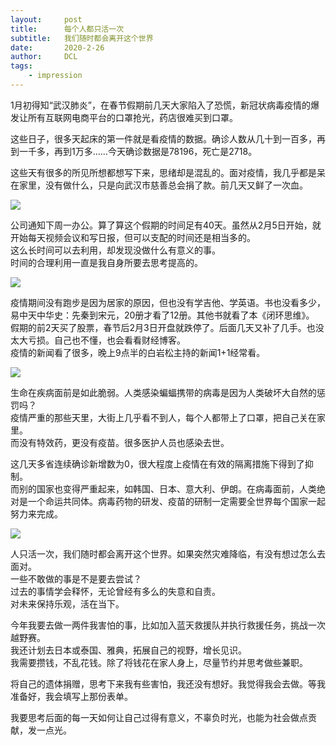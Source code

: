 ```yaml
---
layout:     post
title:      每个人都只活一次
subtitle:   我们随时都会离开这个世界
date:       2020-2-26
author:     DCL
tags:
    - impression
---
```

1月初得知“武汉肺炎”，在春节假期前几天大家陷入了恐慌，新冠状病毒疫情的爆发让所有互联网电商平台的口罩抢光，药店很难买到口罩。  

这些日子，很多天起床的第一件就是看疫情的数据。确诊人数从几十到一百多，再到一千多，再到1万多……今天确诊数据是78196，死亡是2718。  

这些天有很多的所见所想都想写下来，思绪却是混乱的。面对疫情，我几乎都是呆在家里，没有做什么，只是向武汉市慈善总会捐了款。前几天又鲜了一次血。  

![](http://daichunlei.com/img/impression/life2.jpg)

公司通知下周一办公。算了算这个假期的时间足有40天。虽然从2月5日开始，就开始每天视频会议和写日报，但可以支配的时间还是相当多的。   
这么长时间可以去利用，却发现没做什么有意义的事。  
时间的合理利用一直是我自身所要去思考提高的。

![](http://daichunlei.com/img/impression/life4.jpg)

疫情期间没有跑步是因为居家的原因，但也没有学吉他、学英语。书也没看多少，易中天中华史：先秦到宋元，20册才看了12册。其他书就看了本《闭环思维》。
假期的前2天买了股票，春节后2月3日开盘就跌停了。后面几天又补了几手。也没太大亏损。自己也不懂，也会看看财经博客。  
疫情的新闻看了很多，晚上9点半的白岩松主持的新闻1+1经常看。  

![](http://daichunlei.com/img/impression/life3.jpg)

生命在疾病面前是如此脆弱。人类感染蝙蝠携带的病毒是因为人类破坏大自然的惩罚吗？    
疫情严重的那些天里，大街上几乎看不到人，每个人都带上了口罩，把自己关在家里。  
而没有特效药，更没有疫苗。很多医护人员也感染去世。  

这几天多省连续确诊新增数为0，很大程度上疫情在有效的隔离措施下得到了抑制。  
而别的国家也变得严重起来，如韩国、日本、意大利、伊朗。在病毒面前，人类绝对是一个命运共同体。病毒药物的研发、疫苗的研制一定需要全世界每个国家一起努力来完成。  

![](http://daichunlei.com/img/impression/life1.jpg)

人只活一次，我们随时都会离开这个世界。如果突然灾难降临，有没有想过怎么去面对。  
一些不敢做的事是不是要去尝试？  
过去的事情学会释怀，无论曾经有多么的失意和自责。  
对未来保持乐观，活在当下。

今年我要去做一两件我害怕的事，比如加入蓝天救援队并执行救援任务，挑战一次越野赛。  
我还计划去日本或泰国、雅典，拓展自己的视野，增长见识。  
我需要攒钱，不乱花钱。除了将钱花在家人身上，尽量节约并思考做些兼职。

将自己的遗体捐赠，思考下来我有些害怕，我还没有想好。我觉得我会去做。等我准备好，我会填写上那份表单。  

我要思考后面的每一天如何让自己过得有意义，不辜负时光，也能为社会做点贡献，发一点光。




